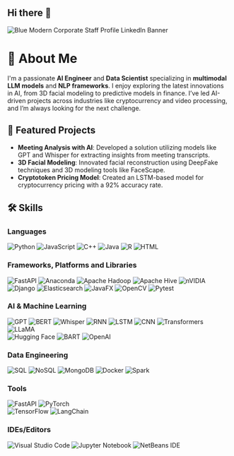 ## Hi there 👋
![Blue Modern Corporate Staff Profile LinkedIn Banner](https://github.com/user-attachments/assets/e6b7fd3c-c7c9-40f9-8a64-dce295dd7d20)


# 🧠 About Me  
I'm a passionate **AI Engineer** and **Data Scientist** specializing in **multimodal LLM models** and **NLP frameworks**. I enjoy exploring the latest innovations in AI, from 3D facial modeling to predictive models in finance. I’ve led AI-driven projects across industries like cryptocurrency and video processing, and I’m always looking for the next challenge.

## 🌟 Featured Projects  
- **Meeting Analysis with AI**: Developed a solution utilizing models like GPT and Whisper for extracting insights from meeting transcripts.
- **3D Facial Modeling**: Innovated facial reconstruction using DeepFake techniques and 3D modeling tools like FaceScape.
- **Cryptotoken Pricing Model**: Created an LSTM-based model for cryptocurrency pricing with a 92% accuracy rate.

## 🛠️ Skills  

### Languages  
![Python](https://img.shields.io/badge/-Python-3776AB?logo=python&logoColor=white&style=for-the-badge)  ![JavaScript](https://img.shields.io/badge/-JavaScript-F7DF1E?logo=javascript&logoColor=black&style=for-the-badge) ![C++](https://img.shields.io/badge/-C++-00599C?logo=cplusplus&logoColor=white&style=for-the-badge)  ![Java](https://img.shields.io/badge/-Java-007396?logo=java&logoColor=white&style=for-the-badge) ![R](https://img.shields.io/badge/-R-276DC3?logo=r&logoColor=white&style=for-the-badge) ![HTML](https://img.shields.io/badge/-HTML-E34F26?logo=html5&logoColor=white&style=for-the-badge)

### Frameworks, Platforms and Libraries
![FastAPI](https://img.shields.io/badge/FastAPI-005571?style=for-the-badge&logo=fastapi) ![Anaconda](https://img.shields.io/badge/Anaconda-%2344A833.svg?style=for-the-badge&logo=anaconda&logoColor=white) ![Apache Hadoop](https://img.shields.io/badge/Apache%20Hadoop-66CCFF?style=for-the-badge&logo=apachehadoop&logoColor=black) ![Apache Hive](https://img.shields.io/badge/Apache%20Hive-FDEE21?style=for-the-badge&logo=apachehive&logoColor=black) ![nVIDIA](https://img.shields.io/badge/cuda-000000.svg?style=for-the-badge&logo=nVIDIA&logoColor=green) ![Django](https://img.shields.io/badge/django-%23092E20.svg?style=for-the-badge&logo=django&logoColor=white) ![Elasticsearch](https://img.shields.io/badge/elasticsearch-%230377CC.svg?style=for-the-badge&logo=elasticsearch&logoColor=white) ![JavaFX](https://img.shields.io/badge/javafx-%23FF0000.svg?style=for-the-badge&logo=javafx&logoColor=white) ![OpenCV](https://img.shields.io/badge/opencv-%23white.svg?style=for-the-badge&logo=opencv&logoColor=white) ![Pytest](https://img.shields.io/badge/pytest-%23ffffff.svg?style=for-the-badge&logo=pytest&logoColor=2f9fe3) 


### AI & Machine Learning
![GPT](https://img.shields.io/badge/-GPT-412991?logo=openai&logoColor=white&style=for-the-badge) ![BERT](https://img.shields.io/badge/-BERT-00897B?logo=bert&logoColor=white&style=for-the-badge) ![Whisper](https://img.shields.io/badge/-Whisper-2C3E50?logo=openai&logoColor=white&style=for-the-badge) ![RNN](https://img.shields.io/badge/-RNN-00C853?logo=tensorflow&logoColor=white&style=for-the-badge) ![LSTM](https://img.shields.io/badge/-LSTM-5C6BC0?logo=keras&logoColor=white&style=for-the-badge) ![CNN](https://img.shields.io/badge/-CNN-FF6F00?logo=tensorflow&logoColor=white&style=for-the-badge)  ![Transformers](https://img.shields.io/badge/-Transformers-CC0000?logo=pytorch&logoColor=white&style=for-the-badge) ![LLaMA](https://img.shields.io/badge/-LLaMA-009688?logo=meta&logoColor=white&style=for-the-badge)  
![Hugging Face](https://img.shields.io/badge/-Hugging%20Face-FFCC00?logo=huggingface&logoColor=black&style=for-the-badge) ![BART](https://img.shields.io/badge/-BART-4682B4?logo=transformers&logoColor=white&style=for-the-badge) ![OpenAI](https://img.shields.io/badge/-OpenAI-412991?logo=openai&logoColor=white&style=for-the-badge)


### Data Engineering  
![SQL](https://img.shields.io/badge/-SQL-4479A1?logo=postgresql&logoColor=white&style=for-the-badge) ![NoSQL](https://img.shields.io/badge/-NoSQL-4DB33D?logo=mongodb&logoColor=white&style=for-the-badge) ![MongoDB](https://img.shields.io/badge/-MongoDB-47A248?logo=mongodb&logoColor=white&style=for-the-badge) ![Docker](https://img.shields.io/badge/-Docker-2496ED?logo=docker&logoColor=white&style=for-the-badge) ![Spark](https://img.shields.io/badge/-Spark-E25A1C?logo=apachespark&logoColor=white&style=for-the-badge)


### Tools  
![FastAPI](https://img.shields.io/badge/-FastAPI-009688?logo=fastapi&logoColor=white&style=for-the-badge) ![PyTorch](https://img.shields.io/badge/-PyTorch-EE4C2C?logo=pytorch&logoColor=white&style=for-the-badge)  
![TensorFlow](https://img.shields.io/badge/-TensorFlow-FF6F00?logo=tensorflow&logoColor=white&style=for-the-badge) ![LangChain](https://img.shields.io/badge/-LangChain-0066CC?logo=langchain&logoColor=white&style=for-the-badge)   

### IDEs/Editors
![Visual Studio Code](https://img.shields.io/badge/Visual%20Studio%20Code-0078d7.svg?style=for-the-badge&logo=visual-studio-code&logoColor=white) ![Jupyter Notebook](https://img.shields.io/badge/jupyter-%23FA0F00.svg?style=for-the-badge&logo=jupyter&logoColor=white) ![NetBeans IDE](https://img.shields.io/badge/NetBeansIDE-1B6AC6.svg?style=for-the-badge&logo=apache-netbeans-ide&logoColor=white)

<!--
**wissalBayoudh/wissalBayoudh** is a ✨ _special_ ✨ repository because its `README.md` (this file) appears on your GitHub profile.

Here are some ideas to get you started:

- 🔭 I’m currently working on ...
- 🌱 I’m currently learning ...
- 👯 I’m looking to collaborate on ...
- 🤔 I’m looking for help with ...
- 💬 Ask me about ...
- 📫 How to reach me: ...
- 😄 Pronouns: ...
- ⚡ Fun fact: ...
-->
